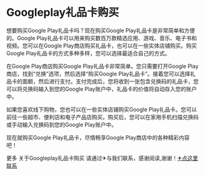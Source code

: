 # Googleplay礼品卡购买

想要购买Google Play礼品卡吗？现在购买Google Play礼品卡是非常简单和方便的。Google Play礼品卡可以用来购买数百万款精选应用、游戏、音乐、电子书和视频。您可以在Google Play商店购买礼品卡，也可以在一些实体店铺购买。购买Google Play礼品卡的方式多种多样，您可以选择最适合自己的方式。

在Google Play商店购买Google Play礼品卡非常简单。您只需要打开Google Play商店，找到“兑换”选项，然后选择“购买Google Play礼品卡”。接着您可以选择礼品卡的面额，然后进行支付。支付完成后，您将收到一张包含兑换码的礼品卡，您可以将兑换码输入到您的Google Play账户中，礼品卡的价值将自动存入您的账户中。

如果您喜欢线下购物，您也可以在一些实体店铺购买Google Play礼品卡。您可以前往一些超市、便利店和电子产品店购买。购买后，您可以在家用手机扫描兑换码或手动输入兑换码到您的Google Play账户中。

现在就购买Google Play礼品卡，尽情畅享Google Play商店中的各种精彩内容吧！

更多 关于Googleplay礼品卡购买 请通过✈与我们联系，感谢阅读,谢谢！[✈点这里联系](https://a.k02.cc)